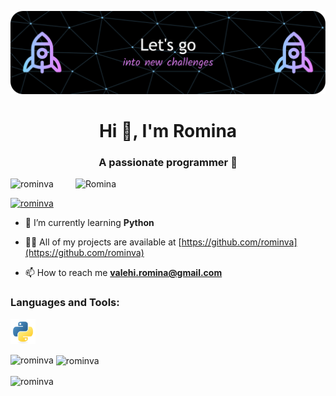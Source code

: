 ![Header](https://github.com/rominva/rominva/blob/main/github-header-image%20(1).png)
<h1 align="center">Hi 👋, I'm Romina</h1>
<h3 align="center">A passionate programmer 🤩</h3>

<img align="right" alt="Romina" width = "400" src ="https://mir-s3-cdn-cf.behance.net/project_modules/disp/601014116770475.6068beff4640a.gif">

<p align="left"> <img src="https://komarev.com/ghpvc/?username=rominva&label=Profile%20views&color=0e75b6&style=flat" alt="rominva" /> </p>

<p align="left"> <a href="https://github.com/ryo-ma/github-profile-trophy"><img src="https://github-profile-trophy.vercel.app/?username=rominva" alt="rominva" /></a> </p>

- 🌱 I’m currently learning **Python**

- 👨‍💻 All of my projects are available at [https://github.com/rominva](https://github.com/rominva)

- 📫 How to reach me **valehi.romina@gmail.com**

<p align="left">
</p>

<h3 align="left">Languages and Tools:</h3>
<p align="left"> <a href="https://www.python.org" target="_blank" rel="noreferrer"> <img src="https://raw.githubusercontent.com/devicons/devicon/master/icons/python/python-original.svg" alt="python" width="40" height="40"/> </a> </p>

<p><img align="left" src="https://github-readme-stats.vercel.app/api/top-langs?username=rominva&show_icons=true&locale=en&layout=compact" alt="rominva" /></p>

<p>&nbsp;<img align="center" src="https://github-readme-stats.vercel.app/api?username=rominva&show_icons=true&locale=en" alt="rominva" /></p>

<p><img align="center" src="https://github-readme-streak-stats.herokuapp.com/?user=rominva&" alt="rominva" /></p>
